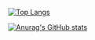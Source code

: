 [![Top Langs](https://github-readme-stats.vercel.app/api/top-langs/?username=ST0PHoon)](https://github.com/ST0PHoon/github-readme-stats)

[![Anurag's GitHub stats](https://github-readme-stats.vercel.app/api?username=ST0PHoon)](https://github.com/ST0PHoon/github-readme-stats)

<!--
**ST0PHoon/ST0PHoon** is a ✨ _special_ ✨ repository because its `README.md` (this file) appears on your GitHub profile.

Here are some ideas to get you started:

- 🔭 I’m currently working on ...
- 🌱 I’m currently learning ...
- 👯 I’m looking to collaborate on ...
- 🤔 I’m looking for help with ...
- 💬 Ask me about ...
- 📫 How to reach me: ...
- 😄 Pronouns: ...
- ⚡ Fun fact: ...
-->
